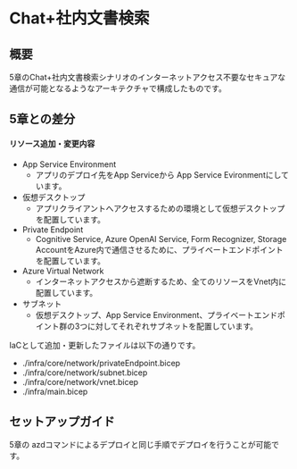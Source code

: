 # Chat+社内文書検索

## 概要
5章のChat+社内文書検索シナリオのインターネットアクセス不要なセキュアな通信が可能となるようなアーキテクチャで構成したものです。

## 5章との差分

#### リソース追加・変更内容

- App Service Environment
  - アプリのデプロイ先をApp Serviceから App Service Evironmentにしています。
- 仮想デスクトップ
  - アプリクライアントへアクセスするための環境として仮想デスクトップを配置しています。
- Private Endpoint
  - Cognitive Service, Azure OpenAI Service, Form Recognizer, Storage AccountをAzure内で通信させるために、プライベートエンドポイントを配置しています。
- Azure Virtual Network
  - インターネットアクセスから遮断するため、全てのリソースをVnet内に配置しています。
- サブネット
  - 仮想デスクトップ、App Service Environment、プライベートエンドポイント群の3つに対してそれぞれサブネットを配置しています。

IaCとして追加・更新したファイルは以下の通りです。

- ./infra/core/network/privateEndpoint.bicep
- ./infra/core/network/subnet.bicep
- ./infra/core/network/vnet.bicep
- ./infra/main.bicep


## セットアップガイド

5章の azdコマンドによるデプロイと同じ手順でデプロイを行うことが可能です。
